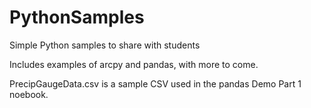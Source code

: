 # PythonSamples
Simple Python samples to share with students

Includes examples of arcpy and pandas, with more to come.

PrecipGaugeData.csv is a sample CSV used in the pandas Demo Part 1 noebook.
